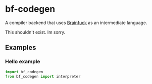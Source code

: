 # bf-codegen

A compiler backend that uses [Brainfuck](https://en.wikipedia.org/wiki/Brainfuck) as an intermediate language.

This shouldn't exist. Im sorry.

## Examples

### Hello example

```python
import bf_codegen
from bf_codegen import interpreter


